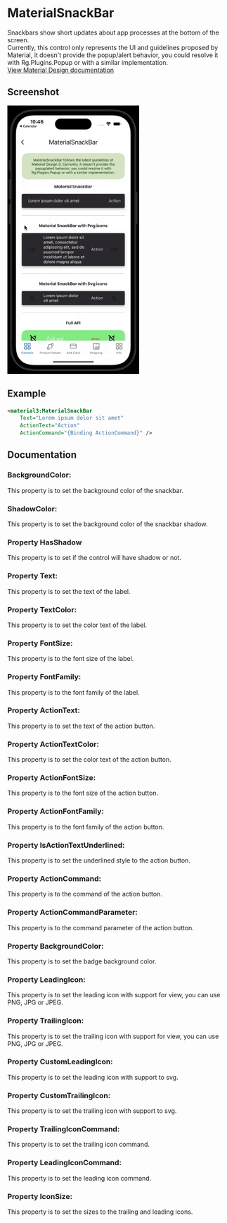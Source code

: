 # MaterialSnackBar
Snackbars show short updates about app processes at the bottom of the screen.
<br/>
Currently, this control only represents the UI and guidelines proposed by Material, it doesn't provide the popup/alert behavior, you could resolve it with Rg.Plugins.Popup or with a similar implementation.
<br/>
[View Material Design documentation](https://m3.material.io/components/snackbar/overview)

## Screenshot
<img src="screenshots/snackbar.gif" width="300">

## Example
```XML
<material3:MaterialSnackBar
    Text="Lorem ipsum dolor sit amet"
    ActionText="Action"
    ActionCommand="{Binding ActionCommand}" />
```

## Documentation

### BackgroundColor:
This property is to set the background color of the snackbar.
<br/>

### ShadowColor:
This property is to set the background color of the snackbar shadow.
<br/>

### Property HasShadow 
This property is to set if the control will have shadow or not.
<br/>

### Property Text:
This property is to set the text of the label.
<br/>

### Property TextColor:
This property is to set the color text of the label.
<br/>

### Property FontSize:
This property is to the font size of the label.
<br/>

### Property FontFamily:
This property is to the font family of the label.
<br/>

### Property ActionText:
This property is to set the text of the action button.
<br/>

### Property ActionTextColor:
This property is to set the color text of the action button.
<br/>

### Property ActionFontSize:
This property is to the font size of the action button.
<br/>

### Property ActionFontFamily:
This property is to the font family of the action button.
<br/>

### Property IsActionTextUnderlined:
This property is to set the underlined style to the action button.
<br/>

### Property ActionCommand:
This property is to the command of the action button.
<br/>

### Property ActionCommandParameter:
This property is to the command parameter of the action button.
<br/>

### Property BackgroundColor:
This property is to set the badge background color.
<br/>

### Property LeadingIcon:
This property is to set the leading icon with support for view, you can use PNG, JPG or JPEG.
<br/>

### Property TrailingIcon:
This property is to set the trailing icon with support for view, you can use PNG, JPG or JPEG.
<br/>

### Property CustomLeadingIcon:
This property is to set the leading icon with support to svg.
<br/>

### Property CustomTrailingIcon:
This property is to set the trailing icon with support to svg.
<br/>

### Property TrailingIconCommand:
This property is to set the trailing icon command.
<br/>

### Property LeadingIconCommand:
This property is to set the leading icon command.
<br/>

### Property IconSize:
This property is to set the sizes to the trailing and leading icons.
<br/>